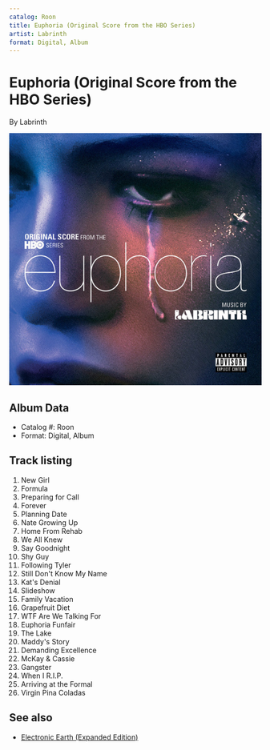 ```yaml
---
catalog: Roon
title: Euphoria (Original Score from the HBO Series)
artist: Labrinth
format: Digital, Album
---
```


# Euphoria (Original Score from the HBO Series)

By Labrinth

![](../../assets/albumcovers/Labrinth-Euphoria_Original_Score_from_the_HBO_Series.png)

## Album Data

- Catalog #: Roon
- Format: Digital, Album


## Track listing


1. New Girl
2. Formula
3. Preparing for Call
4. Forever
5. Planning Date
6. Nate Growing Up
7. Home From Rehab
8. We All Knew
9. Say Goodnight
10. Shy Guy
11. Following Tyler
12. Still Don't Know My Name
13. Kat's Denial
14. Slideshow
15. Family Vacation
16. Grapefruit Diet
17. WTF Are We Talking For
18. Euphoria Funfair
19. The Lake
20. Maddy's Story
21. Demanding Excellence
22. McKay & Cassie
23. Gangster
24. When I R.I.P.
25. Arriving at the Formal
26. Virgin Pina Coladas


## See also

- [Electronic Earth (Expanded Edition)](Electronic_Earth_Expanded_Edition.md)
